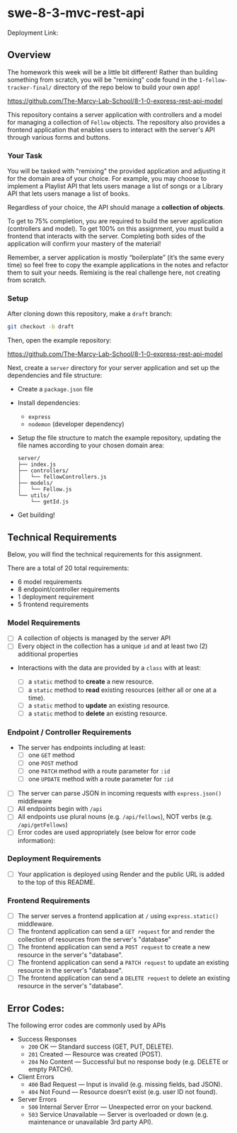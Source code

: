 # swe-8-3-mvc-rest-api

Deployment Link: 

## Overview

The homework this week will be a little bit different! Rather than building something from scratch, you will be "remixing" code found in the `1-fellow-tracker-final/` directory of the repo below to build your own app! 

https://github.com/The-Marcy-Lab-School/8-1-0-express-rest-api-model

This repository contains a server application with controllers and a model for managing a collection of `Fellow` objects. The repository also provides a frontend application that enables users to interact with the server's API through various forms and buttons.

### Your Task

You will be tasked with "remixing" the provided application and adjusting it for the domain area of your choice. For example, you may choose to implement a Playlist API that lets users manage a list of songs or a Library API that lets users manage a list of books. 

Regardless of your choice, the API should manage a **collection of objects**.

To get to 75% completion, you are required to build the server application (controllers and model). To get 100% on this assignment, you must build a frontend that interacts with the server. Completing both sides of the application will confirm your mastery of the material!

Remember, a server application is mostly “boilerplate” (it’s the same every time) so feel free to copy the example applications in the notes and refactor them to suit your needs. Remixing is the real challenge here, not creating from scratch.

### Setup

After cloning down this repository, make a `draft` branch:

```sh
git checkout -b draft
```

Then, open the example repository:

https://github.com/The-Marcy-Lab-School/8-1-0-express-rest-api-model

Next, create a `server` directory for your server application and set up the dependencies and file structure:

* Create a `package.json` file
* Install dependencies:
  * `express`
  * `nodemon` (developer dependency)
* Setup the file structure to match the example repository, updating the file names according to your chosen domain area:

  ``` 
  server/
  ├── index.js
  ├── controllers/
  │   └── fellowControllers.js
  ├── models/
  │   └── Fellow.js
  └── utils/
      └── getId.js
  ```

* Get building!

## Technical Requirements

Below, you will find the technical requirements for this assignment.

There are a total of 20 total requirements:
- 6 model requirements
- 8 endpoint/controller requirements
- 1 deployment requirement
- 5 frontend requirements

### Model Requirements

- [ ] A collection of objects is managed by the server API
- [ ] Every object in the collection has a unique `id` and at least two (2) additional properties

* Interactions with the data are provided by a `class` with at least:

  - [ ] a `static` method to **create** a new resource.
  - [ ] a `static` method to **read** existing resources (either all or one at a time).
  - [ ] a `static` method to **update** an existing resource.
  - [ ] a `static` method to **delete** an existing resource.

### Endpoint / Controller Requirements

* The server has endpoints including at least:
  - [ ] one `GET` method
  - [ ] one `POST` method
  - [ ] one `PATCH` method with a route parameter for `:id`
  - [ ] one `UPDATE` method with a route parameter for `:id`

- [ ] The server can parse JSON in incoming requests with `express.json()` middleware
- [ ] All endpoints begin with `/api`
- [ ] All endpoints use plural nouns (e.g. `/api/fellows`), NOT verbs (e.g. `/api/getFellows`)
- [ ] Error codes are used appropriately (see below for error code information):

### Deployment Requirements

- [ ] Your application is deployed using Render and the public URL is added to the top of this README.

### Frontend Requirements

- [ ] The server serves a frontend application at `/` using `express.static()` middleware.
- [ ] The frontend application can send a `GET request` for and render the collection of resources from the server's "database"
- [ ] The frontend application can send a `POST request` to create a new resource in the server's "database".
- [ ] The frontend application can send a `PATCH request` to update an existing resource in the server's "database".
- [ ] The frontend application can send a `DELETE request` to delete an existing resource in the server's "database".

## Error Codes:

The following error codes are commonly used by APIs

* Success Responses
  * `200` OK — Standard success (GET, PUT, DELETE).
  * `201` Created — Resource was created (POST).
  * `204` No Content — Successful but no response body (e.g. DELETE or empty PATCH).
* Client Errors
  * `400` Bad Request — Input is invalid (e.g. missing fields, bad JSON).
  * `404` Not Found — Resource doesn’t exist (e.g. user ID not found).
* Server Errors
  * `500` Internal Server Error — Unexpected error on your backend.
  * `503` Service Unavailable — Server is overloaded or down (e.g. maintenance or unavailable 3rd party API).
